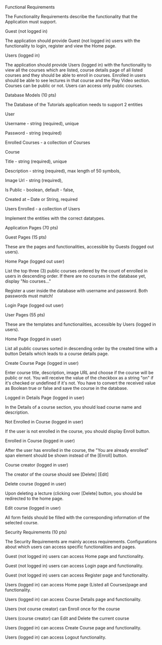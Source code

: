 Functional Requirements 

The Functionality Requirements describe the functionality that the Application must support. 

Guest (not logged in) 

The application should provide Guest (not logged in) users with the functionality to login, register and view the Home page. 

Users (logged in) 

The application should provide Users (logged in) with the functionality to view all the courses which are listed, course details page of all listed courses and they should be able to enroll in courses. Enrolled in users should be able to see lectures in that course and the Play Video section. Courses can be public or not. Users can access only public courses. 

Database Models (10 pts) 

The Database of the Tutorials application needs to support 2 entities 

User 

Username - string (required), unique 

Password - string (required) 

Enrolled Courses - a collection of Courses  

Course 

Title - string (required), unique 

Description - string (required), max length of 50 symbols, 

Image Url - string (required), 

Is Public - boolean, default - false, 

Created at – Date or String, required 

Users Enrolled - a collection of Users 

Implement the entities with the correct datatypes. 

Application Pages (70 pts) 

Guest Pages (15 pts) 

These are the pages and functionalities, accessible by Guests (logged out users). 

Home Page (logged out user) 

List the top three (3) public courses ordered by the count of enrolled in users in descending order. 
If there are no courses in the database yet, display "No courses..." 

Register a user inside the database with username and password. Both passwords must match! 

Login Page (logged out user) 

User Pages (55 pts) 

These are the templates and functionalities, accessible by Users (logged in users). 

Home Page (logged in user) 

List all public courses sorted in descending order by the created time with a button Details which leads to a course details page. 

Create Course Page (logged in user) 

Enter course title, description, image URL and choose if the course will be public or not. You will receive the value of the checkbox as a string "on" if it's checked or undefined if it's not. You have to convert the received value as Boolean true or false and save the course in the database. 

Logged in Details Page (logged in user) 

In the Details of a course section, you should load course name and description. 

Not Enrolled in Course (logged in user) 

If the user is not enrolled in the course, you should display Enroll button.  

Enrolled in Course (logged in user) 

After the user has enrolled in the course, the "You are already enrolled" span element should be shown instead of the [Enroll] button. 

Course creator (logged in user) 

The creator of the course should see [Delete] [Edit] 

Delete course (logged in user) 

Upon deleting a lecture (clicking over [Delete] button, you should be redirected to the home page. 

Edit course (logged in user) 

All form fields should be filled with the corresponding information of the selected course.

Security Requirements (10 pts) 

The Security Requirements are mainly access requirements. Configurations about which users can access specific functionalities and pages. 

Guest (not logged in) users can access Home page and functionality. 

Guest (not logged in) users can access Login page and functionality. 

Guest (not logged in) users can access Register page and functionality. 

Users (logged in) can access Home page (Listed all Courses)page and functionality. 

Users (logged in) can access Course Details page and functionality. 

Users (not course creator) can Enroll once for the course 

Users (course creator) can Edit and Delete the current course 

Users (logged in) can access Create Course page and functionality. 

Users (logged in) can access Logout functionality. 
